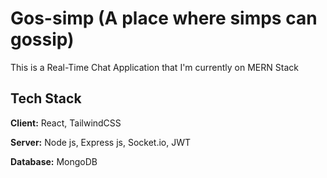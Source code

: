 
# Gos-simp (A place where simps can gossip)

This is a Real-Time Chat Application that I'm currently on MERN Stack


## Tech Stack

**Client:** React, TailwindCSS

**Server:** Node js, Express js, Socket.io, JWT

**Database:** MongoDB

